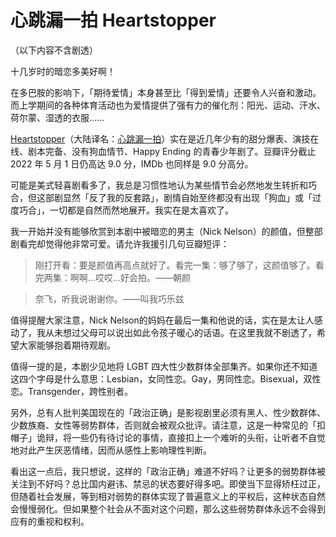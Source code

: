 # 心跳漏一拍 Heartstopper


（以下内容不含剧透）

十几岁时的暗恋多美好啊！

在多巴胺的影响下，「期待爱情」本身甚至比「得到爱情」还要令人兴奋和激动。而上学期间的各种体育活动也为爱情提供了强有力的催化剂：阳光、运动、汗水、荷尔蒙、湿透的衣服……

[Heartstopper](https://www.imdb.com/title/tt10638036/?ref_%3Dref_ext_justwatch)（大陆译名：[心跳漏一拍](https://www.douban.com/link2/?url=https%3A%2F%2Fmovie.douban.com%2Fsubject%2F35334903%2F&query=Heartstopper&cat_id=1002&type=search&pos=0)）实在是近几年少有的甜分爆表、演技在线、剧本完备、没有狗血情节、Happy Ending 的青春少年剧了。豆瓣评分截止 2022 年 5 月 1 日仍高达 9.0 分，IMDb 也同样是 9.0 分高分。

可能是美式轻喜剧看多了，我总是习惯性地认为某些情节会必然地发生转折和巧合，但这部剧显然「反了我的反套路」，剧情自始至终都没有出现「狗血」或「过度巧合」，一切都是自然而然地展开。我实在是太喜欢了。

我一开始并没有能够欣赏到本剧中被暗恋的男主（Nick Nelson）的颜值，但整部剧看完却觉得他非常可爱。请允许我援引几句豆瓣短评：

> 刚打开看：要是颜值再高点就好了。看完一集：够了够了，这颜值够了。看完两集：啊啊…哎哎…好会拍。——朝颜
> 

> 奈飞，听我说谢谢你。——叫我巧乐兹
> 

值得提醒大家注意，Nick Nelson的妈妈在最后一集和他说的话，实在是太让人感动了，我从未想过父母可以说出如此令孩子暖心的话语。在这里我就不剧透了，希望大家能够抱着期待观剧。

值得一提的是，本剧少见地将 LGBT 四大性少数群体全部集齐。如果你还不知道这四个字母是什么意思：Lesbian，女同性恋。Gay，男同性恋。Bisexual，双性恋。Transgender，跨性别者。

另外，总有人批判美国现在的「政治正确」是影视剧里必须有黑人、性少数群体、少数族裔、女性等弱势群体，否则就会被观众批评。请注意，这是一种常见的「扣帽子」诡辩，将一些仍有待讨论的事情，直接扣上一个难听的头衔，让听者不自觉地对此产生厌恶情绪，因而从感性上影响理性判断。

看出这一点后，我只想说，这样的「政治正确」难道不好吗？让更多的弱势群体被关注到不好吗？总比国内避讳、禁忌的状态要好得多吧。即使当下显得矫枉过正，但随着社会发展，等到相对弱势的群体实现了普遍意义上的平权后，这种状态自然会慢慢弱化。但如果整个社会从不面对这个问题，那么这些弱势群体永远不会得到应有的重视和权利。